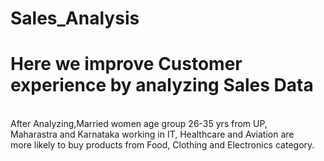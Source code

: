 # Sales_Analysis
# Here we improve Customer experience by analyzing Sales Data
<br>
After Analyzing,Married women age group 26-35 yrs from UP,
<br>
Maharastra and Karnataka working in IT, Healthcare and Aviation 
are<br> more likely to buy products from Food, Clothing and Electronics category.
